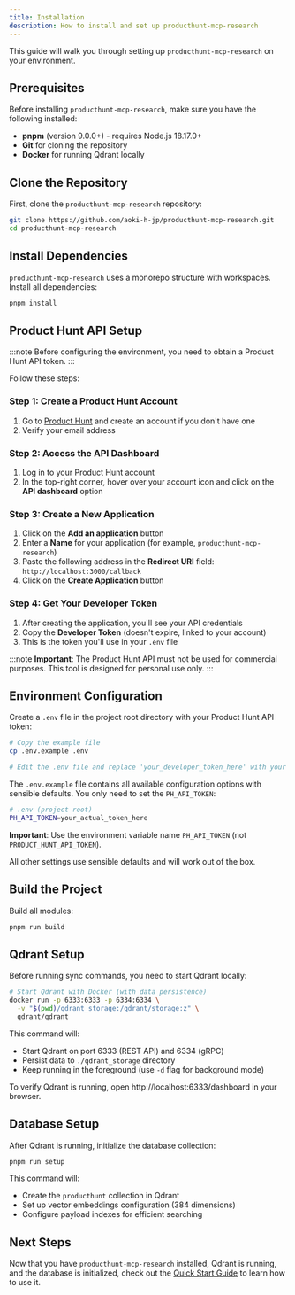 ```yaml
---
title: Installation
description: How to install and set up producthunt-mcp-research
---
```


This guide will walk you through setting up `producthunt-mcp-research` on your environment.

## Prerequisites

Before installing `producthunt-mcp-research`, make sure you have the following installed:

- **pnpm** (version 9.0.0+) - requires Node.js 18.17.0+
- **Git** for cloning the repository
- **Docker** for running Qdrant locally

## Clone the Repository

First, clone the `producthunt-mcp-research` repository:

```bash
git clone https://github.com/aoki-h-jp/producthunt-mcp-research.git
cd producthunt-mcp-research
```

## Install Dependencies

`producthunt-mcp-research` uses a monorepo structure with workspaces. Install all dependencies:

```bash
pnpm install
```

## Product Hunt API Setup

:::note
Before configuring the environment, you need to obtain a Product Hunt API token.
:::

Follow these steps:

### Step 1: Create a Product Hunt Account

1. Go to [Product Hunt](https://www.producthunt.com/) and create an account if you don't have one
2. Verify your email address

### Step 2: Access the API Dashboard

1. Log in to your Product Hunt account
2. In the top-right corner, hover over your account icon and click on the **API dashboard** option

### Step 3: Create a New Application

1. Click on the **Add an application** button
2. Enter a **Name** for your application (for example, `producthunt-mcp-research`)
3. Paste the following address in the **Redirect URI** field: `http://localhost:3000/callback`
4. Click on the **Create Application** button

### Step 4: Get Your Developer Token

1. After creating the application, you'll see your API credentials
2. Copy the **Developer Token** (doesn't expire, linked to your account)
3. This is the token you'll use in your `.env` file

:::note
**Important**: The Product Hunt API must not be used for commercial purposes. This tool is designed for personal use only. 
:::

## Environment Configuration

Create a `.env` file in the project root directory with your Product Hunt API token:

```bash
# Copy the example file
cp .env.example .env

# Edit the .env file and replace 'your_developer_token_here' with your actual token
```

The `.env.example` file contains all available configuration options with sensible defaults. You only need to set the `PH_API_TOKEN`:

```bash
# .env (project root)
PH_API_TOKEN=your_actual_token_here
```

**Important**: Use the environment variable name `PH_API_TOKEN` (not `PRODUCT_HUNT_API_TOKEN`).

All other settings use sensible defaults and will work out of the box.

## Build the Project

Build all modules:

```bash
pnpm run build
```

## Qdrant Setup

Before running sync commands, you need to start Qdrant locally:

```bash
# Start Qdrant with Docker (with data persistence)
docker run -p 6333:6333 -p 6334:6334 \
  -v "$(pwd)/qdrant_storage:/qdrant/storage:z" \
  qdrant/qdrant
```

This command will:
- Start Qdrant on port 6333 (REST API) and 6334 (gRPC)
- Persist data to `./qdrant_storage` directory
- Keep running in the foreground (use `-d` flag for background mode)

To verify Qdrant is running, open http://localhost:6333/dashboard in your browser.

## Database Setup

After Qdrant is running, initialize the database collection:

```bash
pnpm run setup
```

This command will:
- Create the `producthunt` collection in Qdrant
- Set up vector embeddings configuration (384 dimensions)
- Configure payload indexes for efficient searching

## Next Steps

Now that you have `producthunt-mcp-research` installed, Qdrant is running, and the database is initialized, check out the [Quick Start Guide](/quick-start/) to learn how to use it.
